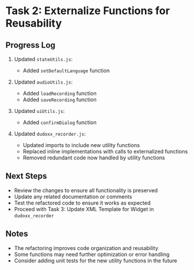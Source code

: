 # Task 2: Externalize Functions for Reusability

## Progress Log

1. Updated `stateUtils.js`:
   - Added `setDefaultLanguage` function

2. Updated `audioUtils.js`:
   - Added `loadRecording` function
   - Added `saveRecording` function

3. Updated `uiUtils.js`:
   - Added `confirmDialog` function

4. Updated `dudoxx_recorder.js`:
   - Updated imports to include new utility functions
   - Replaced inline implementations with calls to externalized functions
   - Removed redundant code now handled by utility functions

## Next Steps

- Review the changes to ensure all functionality is preserved
- Update any related documentation or comments
- Test the refactored code to ensure it works as expected
- Proceed with Task 3: Update XML Template for Widget in `dudoxx_recorder`

## Notes

- The refactoring improves code organization and reusability
- Some functions may need further optimization or error handling
- Consider adding unit tests for the new utility functions in the future